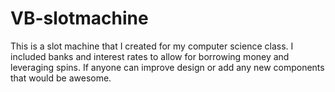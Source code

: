 # VB-slotmachine
This is a slot machine that I created for my computer science class. I included banks and interest rates to allow for borrowing money and leveraging spins. If anyone can improve design or add any new components that would be awesome.

